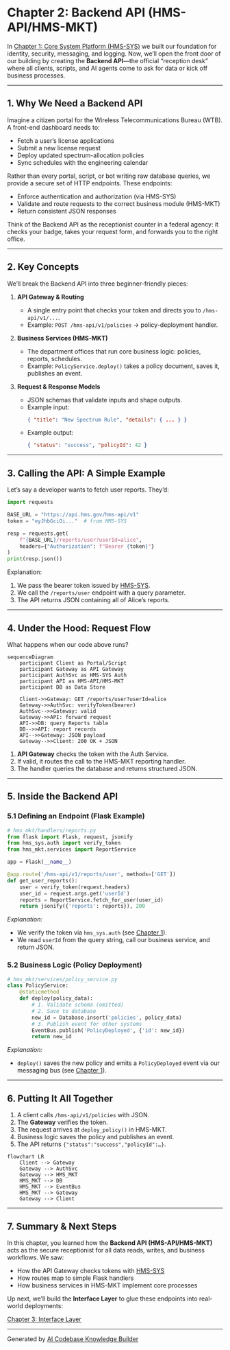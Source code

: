 # Chapter 2: Backend API (HMS-API/HMS-MKT)

In [Chapter 1: Core System Platform (HMS-SYS)](01_core_system_platform__hms_sys__.md) we built our foundation for identity, security, messaging, and logging. Now, we’ll open the front door of our building by creating the **Backend API**—the official “reception desk” where all clients, scripts, and AI agents come to ask for data or kick off business processes.

---

## 1. Why We Need a Backend API

Imagine a citizen portal for the Wireless Telecommunications Bureau (WTB).  A front-end dashboard needs to:

- Fetch a user’s license applications  
- Submit a new license request  
- Deploy updated spectrum-allocation policies  
- Sync schedules with the engineering calendar  

Rather than every portal, script, or bot writing raw database queries, we provide a secure set of HTTP endpoints.  These endpoints:

- Enforce authentication and authorization (via HMS-SYS)  
- Validate and route requests to the correct business module (HMS-MKT)  
- Return consistent JSON responses  

Think of the Backend API as the receptionist counter in a federal agency: it checks your badge, takes your request form, and forwards you to the right office.

---

## 2. Key Concepts

We’ll break the Backend API into three beginner-friendly pieces:

1. **API Gateway & Routing**  
   - A single entry point that checks your token and directs you to `/hms-api/v1/...`.  
   - Example: `POST /hms-api/v1/policies` → policy-deployment handler.  

2. **Business Services (HMS-MKT)**  
   - The department offices that run core business logic: policies, reports, schedules.  
   - Example: `PolicyService.deploy()` takes a policy document, saves it, publishes an event.

3. **Request & Response Models**  
   - JSON schemas that validate inputs and shape outputs.  
   - Example input:  
     ```json
     { "title": "New Spectrum Rule", "details": { ... } }
     ```
   - Example output:  
     ```json
     { "status": "success", "policyId": 42 }
     ```

---

## 3. Calling the API: A Simple Example

Let’s say a developer wants to fetch user reports.  They’d:

```python
import requests

BASE_URL = "https://api.hms.gov/hms-api/v1"
token = "eyJhbGciOi..."  # from HMS-SYS

resp = requests.get(
    f"{BASE_URL}/reports/user?userId=alice",
    headers={"Authorization": f"Bearer {token}"}
)
print(resp.json())
```

Explanation:  
1. We pass the bearer token issued by [HMS-SYS](01_core_system_platform__hms_sys__.md).  
2. We call the `/reports/user` endpoint with a query parameter.  
3. The API returns JSON containing all of Alice’s reports.

---

## 4. Under the Hood: Request Flow

What happens when our code above runs?

```mermaid
sequenceDiagram
    participant Client as Portal/Script
    participant Gateway as API Gateway
    participant AuthSvc as HMS-SYS Auth
    participant API as HMS-API/HMS-MKT
    participant DB as Data Store

    Client->>Gateway: GET /reports/user?userId=alice
    Gateway->>AuthSvc: verifyToken(bearer)
    AuthSvc-->>Gateway: valid
    Gateway->>API: forward request
    API->>DB: query Reports table
    DB-->>API: report records
    API-->>Gateway: JSON payload
    Gateway-->>Client: 200 OK + JSON
```

1. **API Gateway** checks the token with the Auth Service.  
2. If valid, it routes the call to the HMS-MKT reporting handler.  
3. The handler queries the database and returns structured JSON.

---

## 5. Inside the Backend API

### 5.1 Defining an Endpoint (Flask Example)

```python
# hms_mkt/handlers/reports.py
from flask import Flask, request, jsonify
from hms_sys.auth import verify_token
from hms_mkt.services import ReportService

app = Flask(__name__)

@app.route('/hms-api/v1/reports/user', methods=['GET'])
def get_user_reports():
    user = verify_token(request.headers)
    user_id = request.args.get('userId')
    reports = ReportService.fetch_for_user(user_id)
    return jsonify({'reports': reports}), 200
```

_Explanation:_  
- We verify the token via `hms_sys.auth` (see [Chapter 1](01_core_system_platform__hms_sys__.md)).  
- We read `userId` from the query string, call our business service, and return JSON.

### 5.2 Business Logic (Policy Deployment)

```python
# hms_mkt/services/policy_service.py
class PolicyService:
    @staticmethod
    def deploy(policy_data):
        # 1. Validate schema (omitted)
        # 2. Save to database
        new_id = Database.insert('policies', policy_data)
        # 3. Publish event for other systems
        EventBus.publish('PolicyDeployed', {'id': new_id})
        return new_id
```

_Explanation:_  
- `deploy()` saves the new policy and emits a `PolicyDeployed` event via our messaging bus (see [Chapter 1](01_core_system_platform__hms_sys__.md)).

---

## 6. Putting It All Together

1. A client calls `/hms-api/v1/policies` with JSON.  
2. The **Gateway** verifies the token.  
3. The request arrives at `deploy_policy()` in HMS-MKT.  
4. Business logic saves the policy and publishes an event.  
5. The API returns `{"status":"success","policyId":…}`.

```mermaid
flowchart LR
    Client --> Gateway
    Gateway --> AuthSvc
    Gateway --> HMS_MKT
    HMS_MKT --> DB
    HMS_MKT --> EventBus
    HMS_MKT --> Gateway
    Gateway --> Client
```

---

## 7. Summary & Next Steps

In this chapter, you learned how the **Backend API (HMS-API/HMS-MKT)** acts as the secure receptionist for all data reads, writes, and business workflows. We saw:

- How the API Gateway checks tokens with [HMS-SYS](01_core_system_platform__hms_sys__.md)  
- How routes map to simple Flask handlers  
- How business services in HMS-MKT implement core processes  

Up next, we’ll build the **Interface Layer** to glue these endpoints into real-world deployments:

[Chapter 3: Interface Layer](03_interface_layer_.md)

---

Generated by [AI Codebase Knowledge Builder](https://github.com/The-Pocket/Tutorial-Codebase-Knowledge)